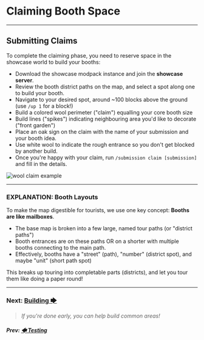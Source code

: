 # Claiming Booth Space

---

## Submitting Claims

To complete the claiming phase, you need to reserve space in the showcase world to build your booths:
- Download the showcase modpack instance and join the **showcase server**.
- Review the booth district paths on the map, and select a spot along one to build your booth.
- Navigate to your desired spot, around ~100 blocks above the ground (use `/up 1` for a block!)
- Build a colored wool perimeter ("claim") equalling your core booth size
- Build lines ("spikes") indicating neighbouring area you'd like to decorate ("front garden")
- Place an oak sign on the claim with the name of your submission and your booth idea.
- Use white wool to indicate the rough entrance so you don't get blocked by another build.
- Once you're happy with your claim, run `/submission claim [submission]` and fill in the details.

![wool claim example](/assets/pages/images/guide/claim.jpg)

---

### EXPLANATION: Booth Layouts

To make the map digestible for tourists, we use one key concept:  **Booths are like mailboxes**.
- The base map is broken into a few large, named tour paths (or "district paths")
- Booth entrances are on these paths OR on a shorter with multiple booths connecting to the main path.
- Effectively, booths have a "street" (path), "number" (district spot), and maybe "unit" (short path spot)

This breaks up touring into completable parts (districts), and let you tour them like doing a paper round!

---

### Next: [Building 🡆](/pages/building)

> _If you're done early, you can help build common areas!_

##### _Prev: [🡄 Testing](/pages/testing)_